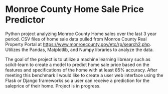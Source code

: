 # Monroe County Home Sale Price Predictor

Python project analyzing Monroe County Home sales over the last 3 year period. CSV files of home sale data pulled from Monroe County Real Property Portal at https://www.monroecounty.gov/etc/rp/search2.php. Utilizes the Pandas, Matplotlib, and Numpy libraries to analyze the data.  

The goal of the project is to utilize a machine learning libreary such as scikit-learn to create a model to predict home sale price based on the features and specifications of the home with at least 85% accuracy.  After meeting this benchmark I would like to create a user web interface using the Flask or Django frameworks so a user can receive a prediction for the saleprice of their home.  Project is in progress.
